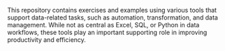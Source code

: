 This repository contains exercises and examples using various tools that support data-related tasks, such as automation, transformation, and data management. 
While not as central as Excel, SQL, or Python in data workflows, these tools play an important supporting role in improving productivity and efficiency.
